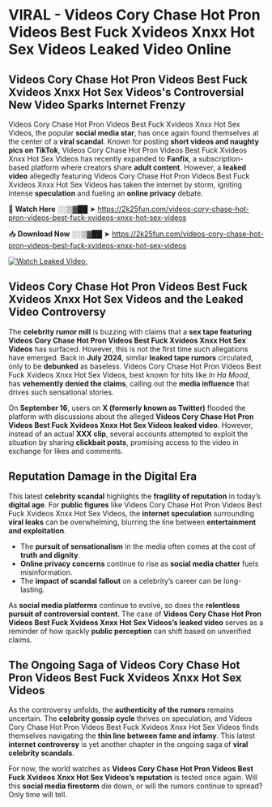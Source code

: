 # VIRAL - Videos Cory Chase Hot Pron Videos Best Fuck Xvideos Xnxx Hot Sex Videos Leaked Video Online

## **Videos Cory Chase Hot Pron Videos Best Fuck Xvideos Xnxx Hot Sex Videos's Controversial New Video Sparks Internet Frenzy**  

Videos Cory Chase Hot Pron Videos Best Fuck Xvideos Xnxx Hot Sex Videos, the popular **social media star**, has once again found themselves at the center of a **viral scandal**. Known for posting **short videos and naughty pics on TikTok**, Videos Cory Chase Hot Pron Videos Best Fuck Xvideos Xnxx Hot Sex Videos has recently expanded to **Fanfix**, a subscription-based platform where creators share **adult content**. However, a **leaked video** allegedly featuring Videos Cory Chase Hot Pron Videos Best Fuck Xvideos Xnxx Hot Sex Videos has taken the internet by storm, igniting intense **speculation** and fueling an **online privacy** debate.  

🔴 **Watch Here** ░░▒▓██ ➤ https://2k25fun.com/videos-cory-chase-hot-pron-videos-best-fuck-xvideos-xnxx-hot-sex-videos  

📥 **Download Now** ░░▒▓██ ➤ https://2k25fun.com/videos-cory-chase-hot-pron-videos-best-fuck-xvideos-xnxx-hot-sex-videos  

[![Watch Leaked Video.](https://miro.medium.com/v2/resize:fit:828/format:webp/1*cilzJN44JGOrTw9NJCrNHA.gif "Watch Leaked Video")](https://2k25fun.com/videos-cory-chase-hot-pron-videos-best-fuck-xvideos-xnxx-hot-sex-videos)

## **Videos Cory Chase Hot Pron Videos Best Fuck Xvideos Xnxx Hot Sex Videos and the Leaked Video Controversy**  

The **celebrity rumor mill** is buzzing with claims that a **sex tape featuring Videos Cory Chase Hot Pron Videos Best Fuck Xvideos Xnxx Hot Sex Videos** has surfaced. However, this is not the first time such allegations have emerged. Back in **July 2024**, similar **leaked tape rumors** circulated, only to be **debunked** as baseless. Videos Cory Chase Hot Pron Videos Best Fuck Xvideos Xnxx Hot Sex Videos, best known for hits like *In Ha Mood*, has **vehemently denied the claims**, calling out the **media influence** that drives such sensational stories.  

On **September 16**, users on **X (formerly known as Twitter)** flooded the platform with discussions about the alleged **Videos Cory Chase Hot Pron Videos Best Fuck Xvideos Xnxx Hot Sex Videos leaked video**. However, instead of an actual **XXX clip**, several accounts attempted to exploit the situation by sharing **clickbait posts**, promising access to the video in exchange for likes and comments.  

## **Reputation Damage in the Digital Era**  

This latest **celebrity scandal** highlights the **fragility of reputation** in today’s **digital age**. For **public figures** like Videos Cory Chase Hot Pron Videos Best Fuck Xvideos Xnxx Hot Sex Videos, the **internet speculation** surrounding **viral leaks** can be overwhelming, blurring the line between **entertainment and exploitation**.  

- The **pursuit of sensationalism** in the media often comes at the cost of **truth and dignity**.  
- **Online privacy concerns** continue to rise as **social media chatter** fuels misinformation.  
- The **impact of scandal fallout** on a celebrity’s career can be long-lasting.  

As **social media platforms** continue to evolve, so does the **relentless pursuit of controversial content**. The case of **Videos Cory Chase Hot Pron Videos Best Fuck Xvideos Xnxx Hot Sex Videos’s leaked video** serves as a reminder of how quickly **public perception** can shift based on unverified claims.  

## **The Ongoing Saga of Videos Cory Chase Hot Pron Videos Best Fuck Xvideos Xnxx Hot Sex Videos**  

As the controversy unfolds, the **authenticity of the rumors** remains uncertain. The **celebrity gossip cycle** thrives on speculation, and Videos Cory Chase Hot Pron Videos Best Fuck Xvideos Xnxx Hot Sex Videos finds themselves navigating the **thin line between fame and infamy**. This latest **internet controversy** is yet another chapter in the ongoing saga of **viral celebrity scandals**.  

For now, the world watches as **Videos Cory Chase Hot Pron Videos Best Fuck Xvideos Xnxx Hot Sex Videos’s reputation** is tested once again. Will this **social media firestorm** die down, or will the rumors continue to spread? Only time will tell.